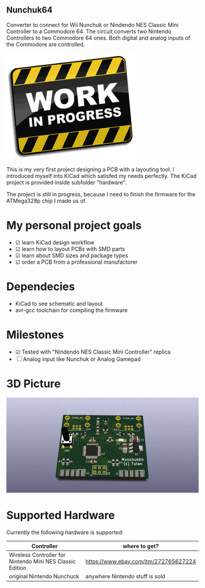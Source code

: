 ## Nunchuk64
Converter to connect for Wii Nunchuk or Nindendo NES Classic Mini Controller
to a Commodore 64. The circuit converts two Nintendo Controllers to two
Commodore 64 ones. Both digital and analog inputs of the Commodore are
controlled.

![Work in Progress](work.gif)

This is my very first project designing a PCB with a layouting tool.
I introduced myself into KiCad which satisfed my needs perfectly.
The KiCad project is provided inside subfolder "hardware".

The project is still in progress, because I need to finish the firmware for the
ATMega328p chip I made us of.

# My personal project goals
- ☑ learn KiCad design workflow
- ☑ learn how to layout PCBs with SMD parts
- ☑ learn about SMD sizes and package types
- ☑ order a PCB from a professional manufactorer

# Dependecies
- KiCad to see schematic and layout
- avr-gcc toolchain for compiling the firmware


# Milestones
- ☑ Tested with "Nindendo NES Classic Mini Controller" replica
- ☐ Analog input like Nunchuk or Analog Gamepad

# 3D Picture
![3d Picture](nunchuk64.png)

# Supported Hardware
Currently the following hardware is supported:

| Controller                                                | where to get?                        |
| ----------------------------------------------------------|--------------------------------------|
| Wireless Controller for Nintendo Mini NES Classic Edition | https://www.ebay.com/itm/272765627224|
| original Nintendo Nunchuck                                | anywhere Nintendo stuff is sold      |


